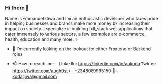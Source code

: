 ### Hi there 👋

Name is Emmanuel Giwa and I'm an enthusiastic developer who takes pride in helping businesses and brands make more money by increasing their impact on society. I specialize in building full_stack web applications that cater immensely to various sectors, a few examples are e-commerce, health, education and many more. ✨

- 🔭 I’m currently looking on the lookout for either Frontend or Backend roles


- 📫 How to reach me: ..
LinkedIn: https://linkedin.com/in/aukoda
Twitter: https://twitter.com/augh0st
📞 - +2348089995150
📧 - kodagiwa@gmail.com

<!--
**auleki/auleki** is a ✨ _special_ ✨ repository because its `README.md` (this file) appears on your GitHub profile.

Here are some ideas to get you started:


- 🌱 I’m currently learning ...
- 👯 I’m looking to collaborate on ...
- 🤔 I’m looking for help with ...
- 💬 Ask me about ...

- 😄 Pronouns: ...
- ⚡ Fun fact: ...
-->
